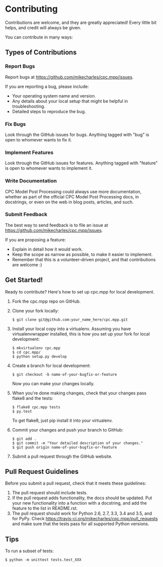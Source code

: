 Contributing
============

Contributions are welcome, and they are greatly appreciated! Every little bit helps, and credit will always be given.

You can contribute in many ways:

Types of Contributions
----------------------

### Report Bugs

Report bugs at https://github.com/mikecharles/cpc.mpp/issues.

If you are reporting a bug, please include:

- Your operating system name and version.
- Any details about your local setup that might be helpful in troubleshooting.
- Detailed steps to reproduce the bug.

### Fix Bugs

Look through the GitHub issues for bugs. Anything tagged with "bug" is
open to whomever wants to fix it.

### Implement Features

Look through the GitHub issues for features. Anything tagged with
"feature" is open to whomever wants to implement it.

### Write Documentation

CPC Model Post Processing could always use more documentation, whether as part of the official CPC Model Post Processing docs, in docstrings, or even on the web in blog posts, articles, and such.

### Submit Feedback

The best way to send feedback is to file an issue at https://github.com/mikecharles/cpc.mpp/issues.

If you are proposing a feature:

- Explain in detail how it would work.
- Keep the scope as narrow as possible, to make it easier to implement.
- Remember that this is a volunteer-driven project, and that contributions are welcome :)

Get Started!
------------

Ready to contribute? Here's how to set up cpc.mpp for local development.

1.  Fork the cpc.mpp repo on GitHub.
2.  Clone your fork locally:

        $ git clone git@github.com:your_name_here/cpc.mpp.git

3.  Install your local copy into a virtualenv. Assuming you have virtualenvwrapper installed, this is how you set up your fork for local development:

        $ mkvirtualenv cpc.mpp
        $ cd cpc.mpp/
        $ python setup.py develop

4.  Create a branch for local development:

        $ git checkout -b name-of-your-bugfix-or-feature

    Now you can make your changes locally.

5.  When you're done making changes, check that your changes pass flake8 and the tests:

        $ flake8 cpc.mpp tests
        $ py.test

    To get flake8, just pip install it into your virtualenv.

6.  Commit your changes and push your branch to GitHub:

        $ git add .
        $ git commit -m "Your detailed description of your changes."
        $ git push origin name-of-your-bugfix-or-feature

7.  Submit a pull request through the GitHub website.

Pull Request Guidelines
-----------------------

Before you submit a pull request, check that it meets these guidelines:

1. The pull request should include tests.
2. If the pull request adds functionality, the docs should be updated. Put your new functionality into a function with a docstring, and add the feature to the list in README.rst.
3. The pull request should work for Python 2.6, 2.7, 3.3, 3.4 and 3.5, and for PyPy. Check https://travis-ci.org/mikecharles/cpc.mpp/pull_requests and make sure that the tests pass for all supported Python versions.

Tips
----

To run a subset of tests:

    $ python -m unittest tests.test_XXX
